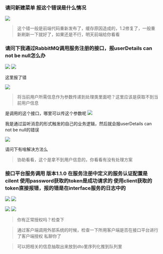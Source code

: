 ### 请问新建菜单 报这个错误是什么情况
![](https://img2018.cnblogs.com/blog/1231979/202001/1231979-20200113164703748-310728295.png)

>这个错一般是前端代码重新发布了，缓存原因造成的，1.2修复了，一般重新刷新一下就好了，如果还是不行，明天前端给你看看



### 请问下我通过RabbitMQ调用服务注册的接口，报userDetails can not be null怎么办
![](https://img2018.cnblogs.com/blog/1231979/202001/1231979-20200113164732616-418897220.png)
![](https://img2018.cnblogs.com/blog/1231979/202001/1231979-20200113164738620-1323272120.png)

这里报了错

![](https://img2018.cnblogs.com/blog/1231979/202001/1231979-20200113164749363-594669964.png)


>将当前用户所需信息作为参数传递到处理类里面吧？这里应该是获取不到当前用户信息

是调用的这个接口，哪里可以传这个参数呢
![](https://img2018.cnblogs.com/blog/1231979/202001/1231979-20200113164847249-1509578520.png)


我是通过监听消息的形式触发的自己的业务逻辑，然后就会报userDetails can not be null的错误

![](https://img2018.cnblogs.com/blog/1231979/202001/1231979-20200113164908359-247881098.png)

请问下有啥解决方法么

>协助看看，这个是拿不到用户信息的，你看看有没有处理方案



### 接口平台服务调用   版本1.1.0   在服务注册中定义的服务认证配置是cilent  使用password获取的token是成功请求的   使用client获取的token直接报错，报的错是在interface服务的日志中的
![](https://img2018.cnblogs.com/blog/1231979/202001/1231979-20200113164954251-1855187556.png)
![](https://img2018.cnblogs.com/blog/1231979/202001/1231979-20200113164959971-783845152.png)


![](https://img2018.cnblogs.com/blog/1231979/202001/1231979-20200113165023760-1374920106.png)
![](https://img2018.cnblogs.com/blog/1231979/202001/1231979-20200113165030092-1448387234.png)

>你有正常授权吗？检查下

>通过客户端调用外部系统的时候，检查一下所用客户端是否在接口平台进行了客户端授权 私聊你了

>可以把相关的信息抽取出来放到dto里序列化推到队列里


